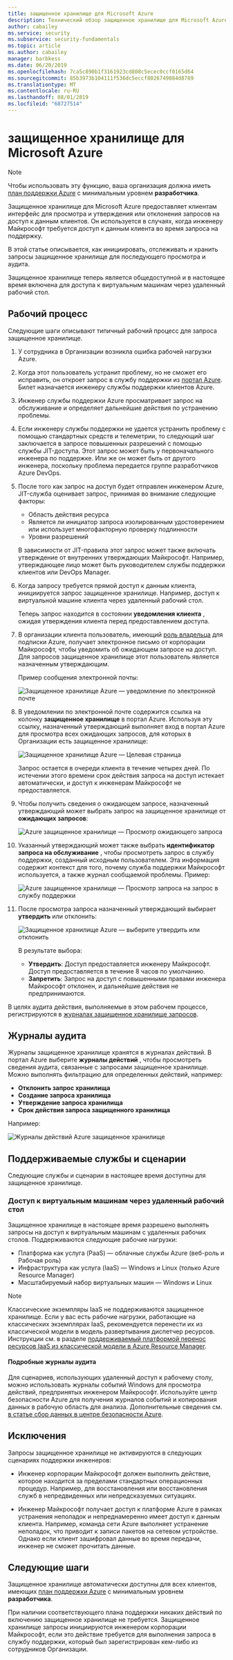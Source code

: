 ```yaml
---
title: защищенное хранилище для Microsoft Azure
description: Технический обзор защищенное хранилище для Microsoft Azure, который обеспечивает контроль над доступом к поставщику облачных служб, когда корпорации Майкрософт может потребоваться доступ к данным клиента.
author: cabailey
ms.service: security
ms.subservice: security-fundamentals
ms.topic: article
ms.author: cabailey
manager: barbkess
ms.date: 06/20/2019
ms.openlocfilehash: 7ca5c890b1f3161923cd808c5ecec0ccf0165d64
ms.sourcegitcommit: 85b3973b104111f536dc5eccf8026749084d8789
ms.translationtype: MT
ms.contentlocale: ru-RU
ms.lasthandoff: 08/01/2019
ms.locfileid: "68727514"
---
```

# <a name="customer-lockbox-for-microsoft-azure"></a>защищенное хранилище для Microsoft Azure

> [!NOTE]
> Чтобы использовать эту функцию, ваша организация должна иметь [план поддержки Azure](https://azure.microsoft.com/support/plans/) с минимальным уровнем **разработчика**.

Защищенное хранилище для Microsoft Azure предоставляет клиентам интерфейс для просмотра и утверждения или отклонения запросов на доступ к данным клиентов. Он используется в случаях, когда инженеру Майкрософт требуется доступ к данным клиента во время запроса на поддержку.

В этой статье описывается, как инициировать, отслеживать и хранить запросы защищенное хранилище для последующего просмотра и аудита.

Защищенное хранилище теперь является общедоступной и в настоящее время включена для доступа к виртуальным машинам через удаленный рабочий стол.

## <a name="workflow"></a>Рабочий процесс

Следующие шаги описывают типичный рабочий процесс для запроса защищенное хранилище.

1. У сотрудника в Организации возникла ошибка рабочей нагрузки Azure.

2. Когда этот пользователь устранит проблему, но не сможет его исправить, он откроет запрос в службу поддержки из [портал Azure](https://ms.portal.azure.com/signin/index/?feature.settingsportalinstance=mpac). Билет назначается инженеру службы поддержки клиентов Azure.

3. Инженер службы поддержки Azure просматривает запрос на обслуживание и определяет дальнейшие действия по устранению проблемы.

4. Если инженеру службы поддержки не удается устранить проблему с помощью стандартных средств и телеметрии, то следующий шаг заключается в запросе повышенных разрешений с помощью службы JIT-доступа. Этот запрос может быть у первоначального инженера по поддержке. Или же он может быть от другого инженера, поскольку проблема передается группе разработчиков Azure DevOps.

5. После того как запрос на доступ будет отправлен инженером Azure, JIT-служба оценивает запрос, принимая во внимание следующие факторы:
    - Область действия ресурса
    - Является ли инициатор запроса изолированным удостоверением или использует многофакторную проверку подлинности
    - Уровни разрешений
    
    В зависимости от JIT-правила этот запрос может также включать утверждение от внутренних утверждающих Майкрософт. Например, утверждающее лицо может быть руководителем службы поддержки клиентов или DevOps Manager.

6. Когда запросу требуется прямой доступ к данным клиента, инициируется запрос защищенное хранилище. Например, доступ к виртуальной машине клиента через удаленный рабочий стол.
    
    Теперь запрос находится в состоянии **уведомления клиента** , ожидая утверждения клиента перед предоставлением доступа.

7. В организации клиента пользователь, имеющий [роль владельца](../../role-based-access-control/rbac-and-directory-admin-roles.md#azure-rbac-roles) для подписки Azure, получает электронное письмо от корпорации Майкрософт, чтобы уведомить об ожидающем запросе на доступ. Для запросов защищенное хранилище этот пользователь является назначенным утверждающим.
    
    Пример сообщения электронной почты:
    
    ![Защищенное хранилище Azure — уведомление по электронной почте](./media/customer-lockbox-overview/customer-lockbox-email-notification.png)

8. В уведомлении по электронной почте содержится ссылка на колонку **защищенное хранилище** в портал Azure. Используя эту ссылку, назначенный утверждающий выполняет вход в портал Azure для просмотра всех ожидающих запросов, для которых в Организации есть защищенное хранилище:
    
    ![Защищенное хранилище Azure — Целевая страница](./media/customer-lockbox-overview/customer-lockbox-landing-page.png)
    
   Запрос остается в очереди клиента в течение четырех дней. По истечении этого времени срок действия запроса на доступ истекает автоматически, и доступ к инженерам Майкрософт не предоставляется.

9. Чтобы получить сведения о ожидающем запросе, назначенный утверждающий может выбрать запрос на защищенное хранилище от **ожидающих запросов**:
    
    ![Azure защищенное хранилище — Просмотр ожидающего запроса](./media/customer-lockbox-overview/customer-lockbox-pending-requests.png)

10. Указанный утверждающий может также выбрать **идентификатор запроса на обслуживание** , чтобы просмотреть запрос в службу поддержки, созданный исходным пользователем. Эта информация содержит контекст для того, почему служба поддержки Майкрософт используется, а также журнал сообщаемой проблемы. Пример:
    
    ![Azure защищенное хранилище — Просмотр запроса на запрос в службу поддержки](./media/customer-lockbox-overview/customer-lockbox-support-ticket.png)

11. После просмотра запроса назначенный утверждающий выбирает **утвердить** или отклонить:
    
    ![Защищенное хранилище Azure — выберите утвердить или отклонить](./media/customer-lockbox-overview/customer-lockbox-approval.png)
    
    В результате выбора:
    - **Утвердить**:  Доступ предоставляется инженеру Майкрософт. Доступ предоставляется в течение 8 часов по умолчанию.
    - **Запретить**: Запрос на доступ с повышенными правами инженера Майкрософт отклонен, и дальнейшие действия не предпринимаются.

В целях аудита действия, выполняемые в этом рабочем процессе, регистрируются в [журналах защищенное хранилище запросов](#auditing-logs).

## <a name="auditing-logs"></a>Журналы аудита

Журналы защищенное хранилище хранятся в журналах действий. В портал Azure выберите **журналы действий** , чтобы просмотреть сведения аудита, связанные с запросами защищенное хранилище. Можно выполнять фильтрацию для определенных действий, например:
- **Отклонить запрос хранилища**
- **Создание запроса хранилища**
- **Утверждение запроса хранилища**
- **Срок действия запроса защищенного хранилища**

Например:

![Журналы действий Azure защищенное хранилище](./media/customer-lockbox-overview/customer-lockbox-activitylogs.png)

## <a name="supported-services-and-scenarios"></a>Поддерживаемые службы и сценарии

Следующие службы и сценарии в настоящее время доступны для защищенное хранилище.

### <a name="remote-desktop-access-to-virtual-machines"></a>Доступ к виртуальным машинам через удаленный рабочий стол

Защищенное хранилище в настоящее время разрешено выполнять запросы на доступ к виртуальным машинам с удаленных рабочих столов. Поддерживаются следующие рабочие нагрузки:
- Платформа как услуга (PaaS) — облачные службы Azure (веб-роль и Рабочая роль)
- Инфраструктура как услуга (IaaS) — Windows и Linux (только Azure Resource Manager)
- Масштабируемый набор виртуальных машин — Windows и Linux

> [!NOTE]
> Классические экземпляры IaaS не поддерживаются защищенное хранилище. Если у вас есть рабочие нагрузки, работающие на классических экземплярах IaaS, рекомендуется перенести их из классической модели в модель развертывания диспетчер ресурсов. Инструкции см. в разделе [поддерживаемый платформой перенос ресурсов IaaS из классической модели в Azure Resource Manager](../../virtual-machines/windows/migration-classic-resource-manager-overview.md).

#### <a name="detailed-audit-logs"></a>Подробные журналы аудита

Для сценариев, использующих удаленный доступ к рабочему столу, можно использовать журналы событий Windows для просмотра действий, предпринятых инженером Майкрософт. Используйте центр безопасности Azure для получения журналов событий и копирования данных в рабочую область для анализа. Дополнительные сведения см. [в статье сбор данных в центре безопасности Azure](../../security-center/security-center-enable-data-collection.md).

## <a name="exclusions"></a>Исключения

Запросы защищенное хранилище не активируются в следующих сценариях поддержки инженеров:

- Инженер корпорации Майкрософт должен выполнить действие, которое находится за пределами стандартных операционных процедур. Например, для восстановления или восстановления служб в непредвиденных или непредсказуемых ситуациях.

- Инженер Майкрософт получает доступ к платформе Azure в рамках устранения неполадок и непреднамеренно имеет доступ к данным клиента. Например, команда сети Azure выполняет устранение неполадок, что приводит к записи пакетов на сетевом устройстве. Однако если клиент зашифровал данные во время передачи, инженер не сможет прочитать данные.

## <a name="next-steps"></a>Следующие шаги

Защищенное хранилище автоматически доступны для всех клиентов, имеющих [план поддержки Azure](https://azure.microsoft.com/support/plans/) с минимальным уровнем **разработчика**.

При наличии соответствующего плана поддержки никаких действий по включению защищенное хранилище не требуется. Защищенное хранилище запросы инициируются инженером корпорации Майкрософт, если это действие требуется для выполнения запроса в службу поддержки, который был зарегистрирован кем-либо из сотрудников Организации.
